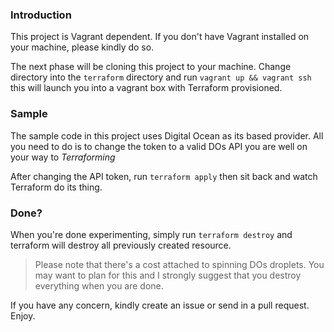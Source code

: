 ### Introduction
This project is Vagrant dependent. If you don't have Vagrant installed on your machine, please kindly do so.

The next phase will be cloning this project to your machine. Change directory into the `terraform` directory and run `vagrant up && vagrant ssh` this will launch you into a vagrant box with Terraform provisioned. 

### Sample
The sample code in this project uses Digital Ocean as its based provider. All you need to do is to change the token to a valid DOs API you are well on your way to *Terraforming*

After changing the API token, run `terraform apply` then sit back and watch Terraform do its thing.

### Done?
When you're done experimenting, simply run `terraform destroy` and terraform will destroy all previously created resource. 

> Please note that there's a cost attached to spinning DOs droplets. You may want to plan for this and I strongly suggest that you destroy everything when you are done.

If you have any concern, kindly create an issue or send in a pull request.  
Enjoy. 